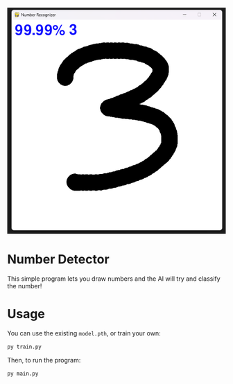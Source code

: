 ![Classified a Three](./cover.png)

# Number Detector
This simple program lets you draw numbers and the AI will try and classify the number!

# Usage
You can use the existing `model.pth`, or train your own:
```py
py train.py
```

Then, to run the program:
```py
py main.py
```